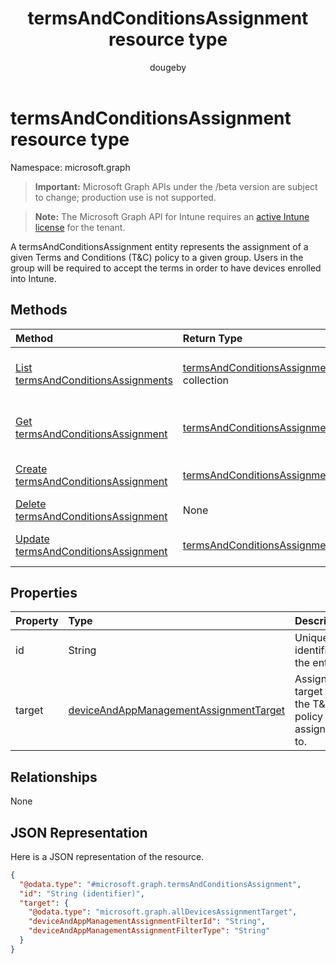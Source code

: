 ﻿---
title: "termsAndConditionsAssignment resource type"
description: "A termsAndConditionsAssignment entity represents the assignment of a given Terms and Conditions (T&C) policy to a given group. Users in the group will be required to accept the terms in order to have devices enrolled into Intune."
author: "dougeby"
localization_priority: Normal
ms.prod: "intune"
doc_type: resourcePageType
---

# termsAndConditionsAssignment resource type

Namespace: microsoft.graph

> **Important:** Microsoft Graph APIs under the /beta version are subject to change; production use is not supported.

> **Note:** The Microsoft Graph API for Intune requires an [active Intune license](https://go.microsoft.com/fwlink/?linkid=839381) for the tenant.

A termsAndConditionsAssignment entity represents the assignment of a given Terms and Conditions (T&C) policy to a given group. Users in the group will be required to accept the terms in order to have devices enrolled into Intune.

## Methods

| Method                                                                                                   | Return Type                                                                                                 | Description                                                                                                                                        |
| :------------------------------------------------------------------------------------------------------- | :---------------------------------------------------------------------------------------------------------- | :------------------------------------------------------------------------------------------------------------------------------------------------- |
| [List termsAndConditionsAssignments](../api/intune-companyterms-termsandconditionsassignment-list.md)    | [termsAndConditionsAssignment](../resources/intune-companyterms-termsandconditionsassignment.md) collection | List properties and relationships of the [termsAndConditionsAssignment](../resources/intune-companyterms-termsandconditionsassignment.md) objects. |
| [Get termsAndConditionsAssignment](../api/intune-companyterms-termsandconditionsassignment-get.md)       | [termsAndConditionsAssignment](../resources/intune-companyterms-termsandconditionsassignment.md)            | Read properties and relationships of the [termsAndConditionsAssignment](../resources/intune-companyterms-termsandconditionsassignment.md) object.  |
| [Create termsAndConditionsAssignment](../api/intune-companyterms-termsandconditionsassignment-create.md) | [termsAndConditionsAssignment](../resources/intune-companyterms-termsandconditionsassignment.md)            | Create a new [termsAndConditionsAssignment](../resources/intune-companyterms-termsandconditionsassignment.md) object.                              |
| [Delete termsAndConditionsAssignment](../api/intune-companyterms-termsandconditionsassignment-delete.md) | None                                                                                                        | Deletes a [termsAndConditionsAssignment](../resources/intune-companyterms-termsandconditionsassignment.md).                                        |
| [Update termsAndConditionsAssignment](../api/intune-companyterms-termsandconditionsassignment-update.md) | [termsAndConditionsAssignment](../resources/intune-companyterms-termsandconditionsassignment.md)            | Update the properties of a [termsAndConditionsAssignment](../resources/intune-companyterms-termsandconditionsassignment.md) object.                |

## Properties

| Property | Type                                                                                                           | Description                                           |
| :------- | :------------------------------------------------------------------------------------------------------------- | :---------------------------------------------------- |
| id       | String                                                                                                         | Unique identifier of the entity.                      |
| target   | [deviceAndAppManagementAssignmentTarget](../resources/intune-shared-deviceandappmanagementassignmenttarget.md) | Assignment target that the T&C policy is assigned to. |

## Relationships

None

## JSON Representation

Here is a JSON representation of the resource.

<!-- {
  "blockType": "resource",
  "keyProperty": "id",
  "@odata.type": "microsoft.graph.termsAndConditionsAssignment"
}
-->

```json
{
  "@odata.type": "#microsoft.graph.termsAndConditionsAssignment",
  "id": "String (identifier)",
  "target": {
    "@odata.type": "microsoft.graph.allDevicesAssignmentTarget",
    "deviceAndAppManagementAssignmentFilterId": "String",
    "deviceAndAppManagementAssignmentFilterType": "String"
  }
}
```
